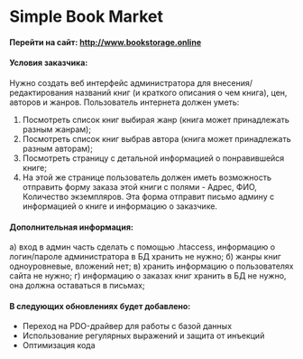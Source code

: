 # Simple Book Market

#### Перейти на сайт: <http://www.bookstorage.online>

#### Условия заказчика:

Нужно создать веб интерфейс администратора для внесения/редактирования названий книг (и
краткого описания о чем книга), цен, авторов и жанров.
Пользователь интернета должен уметь:
1. Посмотреть список книг выбирая жанр (книга может принадлежать разным жанрам);
2. Посмотреть список книг выбрав автора (книга может принадлежать разным авторам);
3. Посмотреть страницу с детальной информацией о понравившейся книге;
4. На этой же странице пользователь должен иметь возможность
отправить форму заказа этой книги с полями - Адрес, ФИО, Количество экземпляров.
Эта форма отправит письмо админу с информацией о книге и информацию о
заказчике.

#### Дополнительная информация:

а) вход в админ часть сделать с помощью .htaccess, информацию о логин/пароле
администратора в БД хранить не нужно;
б) жанры книг одноуровневые, вложений нет;
в) хранить информацию о пользователях сайта не нужно;
г) информацию о заказах книг хранить в БД не нужно, она должна оставаться в письмах;

#### В следующих обновлениях будет добавлено:

* Переход на PDO-драйвер для работы с базой данных
* Использование регулярных выражений и защита от инъекций
* Оптимизация кода
